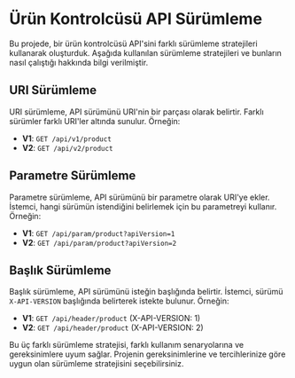 # Ürün Kontrolcüsü API Sürümleme

Bu projede, bir ürün kontrolcüsü API'sini farklı sürümleme stratejileri kullanarak oluşturduk. Aşağıda kullanılan sürümleme stratejileri ve bunların nasıl çalıştığı hakkında bilgi verilmiştir.

## URI Sürümleme

URI sürümleme, API sürümünü URI'nin bir parçası olarak belirtir. Farklı sürümler farklı URI'ler altında sunulur. Örneğin:

- **V1**: `GET /api/v1/product`
- **V2**: `GET /api/v2/product`

## Parametre Sürümleme

Parametre sürümleme, API sürümünü bir parametre olarak URI'ye ekler. İstemci, hangi sürümün istendiğini belirlemek için bu parametreyi kullanır. Örneğin:

- **V1**: `GET /api/param/product?apiVersion=1`
- **V2**: `GET /api/param/product?apiVersion=2`

## Başlık Sürümleme

Başlık sürümleme, API sürümünü isteğin başlığında belirtir. İstemci, sürümü `X-API-VERSION` başlığında belirterek istekte bulunur. Örneğin:

- **V1**: `GET /api/header/product` (X-API-VERSION: 1)
- **V2**: `GET /api/header/product` (X-API-VERSION: 2)

Bu üç farklı sürümleme stratejisi, farklı kullanım senaryolarına ve gereksinimlere uyum sağlar. Projenin gereksinimlerine ve tercihlerinize göre uygun olan sürümleme stratejisini seçebilirsiniz.
